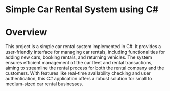 # Simple Car Rental System using C#

# Overview

This project is a simple car rental system implemented in C#. It provides a user-friendly interface for managing car rentals, including functionalities for adding new cars, booking rentals, and returning vehicles. The system ensures efficient management of the car fleet and rental transactions, aiming to streamline the rental process for both the rental company and the customers. With features like real-time availability checking and user authentication, this C# application offers a robust solution for small to medium-sized car rental businesses.
